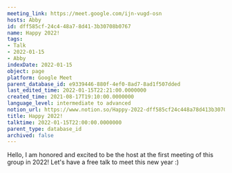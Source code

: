 ```yaml
---
meeting_link: https://meet.google.com/ijn-vugd-osn
hosts: Abby
id: dff585cf-24c4-48a7-8d41-3b30708b0767
name: Happy 2022!
tags:
- Talk
- 2022-01-15
- Abby
indexDate: 2022-01-15
object: page
platform: Google Meet
parent_database_id: e9339446-880f-4ef0-8ad7-8ad1f507dded
last_edited_time: 2022-01-15T22:21:00.0000000
created_time: 2021-08-17T19:10:00.0000000
language_level: intermediate to advanced
notion_url: https://www.notion.so/Happy-2022-dff585cf24c448a78d413b30708b0767
title: Happy 2022!
talktime: 2022-01-15T22:00:00.0000000
parent_type: database_id
archived: false
---
```


Hello, I am honored and excited to be the host at the first meeting of this group in 2022! Let's have a free talk to meet this new year :)





